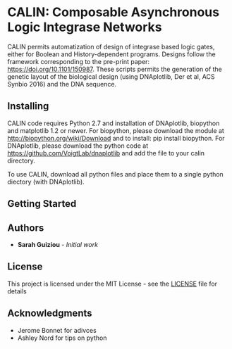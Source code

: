 # CALIN: Composable Asynchronous Logic Integrase Networks

CALIN permits automatization of design of integrase based logic gates, either for Boolean and History-dependent programs. Designs follow the framework corresponding to the pre-print paper: https://doi.org/10.1101/150987. 
These scripts permits the generation of the genetic layout of the biological design (using DNAplotlib, Der et al, ACS Synbio 2016) and the DNA sequence.

## Installing

CALIN code requires Python 2.7 and installation of DNAplotlib, biopython and matplotlib 1.2 or newer. 
For biopython, please download the module at http://biopython.org/wiki/Download and to install: pip install biopython.
For DNAplotlib, please download the python code at https://github.com/VoigtLab/dnaplotlib and add the file to your calin directory.

To use CALIN, download all python files and place them to a single python diectory (with DNAplotlib).

## Getting Started

## Authors

* **Sarah Guiziou** - *Initial work* 

## License

This project is licensed under the MIT License - see the [LICENSE](LICENSE) file for details

## Acknowledgments

* Jerome Bonnet for adivces
* Ashley Nord for tips on python

